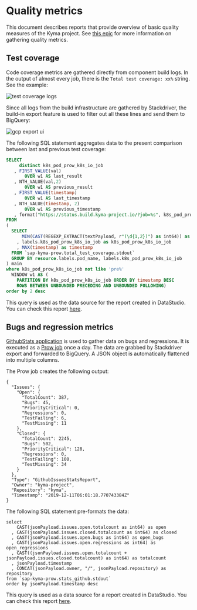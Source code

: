 # Quality metrics

This document describes reports that provide overview of basic quality measures of the Kyma project.
See [this epic](https://github.com/kyma-project/kyma/issues/5472) for more information on gathering quality metrics.

## Test coverage

Code coverage metrics are gathered directly from component build logs.
In the output of almost every job, there is the `Total test coverage: xx%` string. See the example:

![test coverage logs](./assets/test-coverage-logs.jpg)

Since all logs from the build infrastructure are gathered by Stackdriver, the build-in export feature is used to filter out all these lines and send them to BigQuery:

![gcp export ui](./assets/gcp-export-ui.jpg)

The following SQL statement aggregates data to the present comparison between last and previous test coverage:
```SQL
SELECT
     distinct k8s_pod_prow_k8s_io_job
   , FIRST_VALUE(val)
       OVER w1 AS last_result
   , NTH_VALUE(val,2)
       OVER w1 AS previous_result
   , FIRST_VALUE(timestamp)
       OVER w1 AS last_timestamp
   , NTH_VALUE(timestamp, 2)
       OVER w1 AS previous_timestamp
   , format("https://status.build.kyma-project.io/?job=%s", k8s_pod_prow_k8s_io_job)  as link
FROM 
(
  SELECT
      MIN(CAST(REGEXP_EXTRACT(textPayload, r"(\d{1,2})") as int64)) as val
    , labels.k8s_pod_prow_k8s_io_job as k8s_pod_prow_k8s_io_job
    , MAX(timestamp) as timestamp
  FROM `sap-kyma-prow.total_test_coverage.stdout`
  GROUP BY resource.labels.pod_name, labels.k8s_pod_prow_k8s_io_job
) main
where k8s_pod_prow_k8s_io_job not like 'pre%'
  WINDOW w1 AS (
    PARTITION BY k8s_pod_prow_k8s_io_job ORDER BY timestamp DESC
    ROWS BETWEEN UNBOUNDED PRECEDING AND UNBOUNDED FOLLOWING)
order by 2 desc
```

This query is used as the data source for the report created in DataStudio.
You can check this report [here](https://datastudio.google.com/open/1TmjzxgO8yTGVdG5kQ0Y-99M-bBysfyTR).


## Bugs and regression metrics

[GithubStats application](https://github.com/kyma-project/test-infra/tree/master/development/tools/cmd/githubstats) 
is used to gather data on bugs and regressions. It is executed as a [Prow job](https://status.build.kyma-project.io/?job=github-stats) once a day. The data are grabbed by Stackdriver export and forwarded to BigQuery.
A JSON object is automatically flattened into multiple columns. 

The Prow job creates the following output:
```
{
  "Issues": {
    "Open": {
      "TotalCount": 387,
      "Bugs": 45,
      "PriorityCritical": 0,
      "Regressions": 0,
      "TestFailing": 6,
      "TestMissing": 11
    },
    "Closed": {
      "TotalCount": 2245,
      "Bugs": 502,
      "PriorityCritical": 128,
      "Regressions": 0,
      "TestFailing": 100,
      "TestMissing": 34
    }
  },
  "Type": "GithubIssuesStatsReport",
  "Owner": "kyma-project",
  "Repository": "kyma",
  "Timestamp": "2019-12-11T06:01:18.770743384Z"
}
```
The following SQL statement pre-formats the data:

```
select 
    CAST(jsonPayload.issues.open.totalcount as int64) as open
  , CAST(jsonPayload.issues.closed.totalcount as int64) as closed
  , CAST(jsonPayload.issues.open.bugs as int64) as open_bugs
  , CAST(jsonPayload.issues.open.regressions as int64) as open_regressions
  , CAST((jsonPayload.issues.open.totalcount + jsonPayload.issues.closed.totalcount) as int64) as totalcount
  , jsonPayload.timestamp
  , CONCAT(jsonPayload.owner, "/", jsonPayload.repository) as repository
from `sap-kyma-prow.stats_github.stdout`
order by jsonPayload.timestamp desc	
```

This query is used as a data source for a report created in DataStudio.
You can check this report [here](https://datastudio.google.com/open/1YbERoxkmrpLBPHpf00CINKcETkV810Tg).
